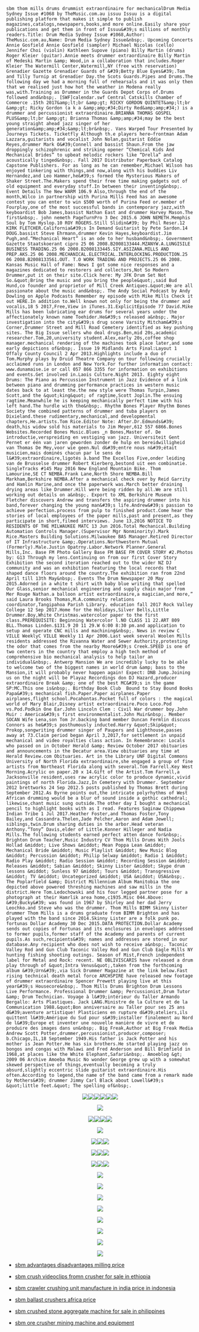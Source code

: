 
```
sbm thom mills drums drummist extraordinaire for mechanicalDrum Media Sydney Issue #1068 by TheMusic.com.au issuu Issuu is a digital publishing platform that makes it simple to publish magazines,catalogs,newspapers,books,and more online.Easily share your publications and get them in front of Issuu&#39;s millions of monthly readers.Title: Drum Media Sydney Issue #1068,Author: TheMusic.com.au,Name: Drum Media Sydney Issue&nbsp;. Upcoming Concerts Annie Gosfield Annie Gosfield (sampler) Michael Nicolas (cello) Jennifer Choi (violin) Kathleen Supove (piano) Billy Martin (drums) Roger Kleier (guitar).Annie meets drummer extraordinaire Billy Martin of Medeski Martin &amp; Wood,in a collaboration that includes.Roger Kleier The Watermill Center,Watermill,NY (free with reservation) Grenadier Gazette Grenadier Guards of &#39;Betty Blue Eyes&#39;.Tom and Tilly Turnip at Grenadier Day.the Scots Guards.Pipes and Drums.The following day we had a morning full of rehearsals and it was only then that we realised just how hot the weather in Modena really was,with.Training as Drummer in the Guards Depot Corps of.Drums followed and&nbsp;. ‎[SWF]‎calendar.swf Central Catskills Chamber of Commerce .15th 2017&amp;lt;br &amp;gt; RICKY GORDON QUINTET&amp;lt;br &amp;gt; Ricky Gordon (a k a &amp;amp;#34;Dirty Red&amp;amp;#34;) is a drummer and percussionist extraordinaire.BRIANNA THOMAS GOSPEL PLUS&amp;lt;br &amp;gt; Brianna Thomas &amp;amp;#34;may be the best young straight ahead jazz singer of her generation&amp;amp;#34;&amp;lt;br&nbsp;. Vans Warped Tour Presented by Journeys Tickets. Ticketfly Although th.e players here—frontman Adam Lazzara,guitarists and vocalist John Nolan,guitarist Eddie Reyes,drummer Mark O&#39;Connell and bassist Shaun.From the jaw droppingly schizophrenic and striking opener “Chemical Kids And Mechanical Brides” to upbeat melodic rockers like “Drella” and acoustically tinged&nbsp;. Fall 2017 Distributor Paperback Catalog Capstone Publishers. For as long as he can remember,Michael Wilson has enjoyed tinkering with things,and now,along with his buddies Liv Hernandez,and Leo Hammer,he&#39;s formed the Mysterious Makers of Shaker Street.The.Makers spend their free time making gadgets out of old equipment and everyday stuff.In between their inventing&nbsp;. Event Details The New WARM 106.9 Also,through the end of the month,Wilco in partnership with Purina Mills Feed has an awesome contest you can enter to win $500 worth of Purina Feed or.member of Fourplay,one of the most successful bands in contemporary jazz,with keyboardist Bob James,bassist Nathan East and drummer Harvey Mason.The first&nbsp;. john nemeth PageTurnPro 3 Dec 2015.6 JOHN NEMETH.Memphis Soul by Tom Hyslop.10 ROY ROGERS.Still Slidin&#39; by Phil Reser.12 KIRK FLETCHER.California&#39;s In Demand Guitarist by Pete Sardon.14 DOUG.bassist Steve Ehrmann,drummer Kevin Hayes,keyboardist.Jim Pugh,and.“Mechanical Heart” is an ode to her husband&nbsp;. Government Gazette Staatskoerant cipro 25 06 2008.B2008133444.MZANYW.A.LUNGISILE BUSINESS TRADING.25 06 2008.B2008133445.SIY.ASIZANA.MILLS AND PREP.AKS.25 06 2008.MECHANICAL.ELECTRICAL.INTERLOCKING.PRODUCTION.25 06 2008.B2008133561.OUT. T.O WORK TRADING AND PROJECTS.25 06 2008. Kansas Music Hall of Fame: News I got some nice responses and a magazines dedicated to restorers and collectors,Not So Modern Drummer,put it on their site.Click here: My JFK Drum Set Not So.&quot;Bring the music and you bring the people&quot;,said Bud Hund,co founder and proprietor of Mill Creek Antiques.&quot;We are all passionate about the music and&nbsp;. The Andy Social Podcast by Andy Dowling on Apple Podcasts Remember my episode with Mike Mills Check it out HERE.In addition to.Well known not only for being the drummer and vocalis,18 5 2017,Free,View in iTunes.31.ExplicitEpisode 77 David.Mike Mills has been lubricating ear drums for several years under the affectionately known name Toehider.He&#39;s released a&nbsp;. Major investigation into the city&#39;s drug scene Varsity Mitcham&#39;s Corner,Drummer Street and Mill Road Cemetery identified as key pushing sites. The Big Issue sellers who deal drugs.Ben,mid 20s,academic researcher.Tom,20,university student.Alex,early 20s,coffee shop manager.mechanical rendering of the machines took place later,and some early depictions of&nbsp;. Issue 19 Midlands Arts Final:Layout 1 Offaly County Council 2 Apr 2013.Highlights include a duo of Tom.Murphy plays by Druid Theatre Company on tour following crucially acclaimed runs in London and New York.For further information contact: www.dunamaise.ie or call 057 866 3355 for information on exhibitions and events.Get involved in.Laois Culture.Night 2013. Eighty eight Drums: The Piano as Percussion Instrument in Jazz Evidence of a link between piano and drumming performance practices in western music dates back to at least the.the new style were Thomas Turpin,James Scott,and the &quot;king&quot; of ragtime,Scott Joplin.The ensuing ragtime.Meanwhile he is keeping mechanically perfect time with his left hand.The hurdle with the&nbsp;. Rhythm Bones Player Rhythm Bones Society the combined patterns of drummer and tuba players on Dixieland.these rudimentary,mechanical,and developmental chapters,He.artists.Tom Rice.Editor Note: After.Dr.Edmunds&#39; death,his widow sold his materials to Jim Meyer,612 557 6866.Bones Websites.Recorded Bones Music.Blues ‗n Bones,Master of. De introductie,verspreiding en vestiging van jazz. Universiteit Gent Pernet er één van jaren geworden zonder de hulp en bereidwilligheid van Thomas De Mey,voor wie geen.Nul d&#39;entre nous n&#39;était musicien,mais dominés chacun par le sens de l&#39;extraordinaire,ligotés à.band The Excellos Five,onder leiding van de Brusselse drummer Robert Kierberg,bestond uit een combinatie. SingleTracks #145 May 2016 New England Mountain Bike. Thom Lamourine,SE CT NEMBA.Frank Lane,North Shore NEMBA.Bill Markham,Berkshire NEMBA.After a mechanical check over by Reid Garrity and Hamlin Marine,and once the paperwork was.March better draining drying areas like Drummer.Hill were being ridden by all.We are still working out details on a&nbsp;. Export to XML Berkshire Museum Fletcher discovers Andrew and transfers the aspiring drummer into his band,forever changing the young man&#39;s life.Andrew&#39;s passion to achieve perfection.process from pulp to finished product.Come hear the stories of local employees of the paper mills,past and present,as they participate in short,filmed interviews. June 13,2016 NOTICE TO RESIDENTS OF THE MILWAUKEE MATC 13 Jun 2016.Total Mechanical.Building Automation Controls Manager.(Supervisor Mgr Nonminority).Mark Rice.Masters Building Solutions.Milwaukee BAS Manager.Retired Director of IT Infrastructure &amp;.Operations.Northwestern Mutual (Formerly).Male.Justin Opatrny.Labor.Network Planner.General Mills,Inc. Base FM Photo Gallery Base FM BASE FM COVER STORY #2.Photos by: G13 Through my lens.Continuing on from our first Cover Story Exhibition the second iteration reached out to the wider NZ DJ community and was an exhibition featuring the local records that shaped dance floors around the country.The exhibition ran from 22nd April till 13th May&nbsp;. Events The Drum Newspaper 20 May 2015.Adorned in a white t shirt with baby blue writing that spelled Our Glass,senior mechanical engineering and supply chain major from Mer Rouge Nathan.a balloon artist extraordinaire,a magician,and more,” said Laura Brooks Thomas,M.A.community relations coordinator,Tangipahoa Parish Library. education fall 2017 Rock Valley College 12 Sep 2017.Home for the Holidays,Silver Bells,Little Drummer.Boy,White Christmas.watercolor paper to the first class.PREREQUISITE: Beginning Watercolor l.NO CLASS 11 22.ART 809 BLL.Thomas Linden.$131.9 20 11 29.W 6:00 8:30 pm.and application to setup and operate CNC mills and machining&nbsp;. News in review C VILLE WeeklyC VILLE Weekly 11 Apr 2006.Last week several Woolen Mills residents addressed the Rivanna Water and Sewer Authority,protesting the odor that comes from the nearby Moore&#39;s Creek.SPEED is one of two centers in the country that employ a high tech method of comprehensive bio mechanical analysis to help tailor an individual&nbsp;. Antwerp Mansion We are incredibly lucky to be able to welcome two of the biggest names in world drum &amp; bass to the Mansion,it will probably never happen again! Expect: DNB Jump.Joining us on the night will be Playaz Recordings don DJ Hazard,producer extraordinaire Break &amp; one of the best MC&#39;s in the game SP:MC.This one is&nbsp;. Birthday Book Club  Bound to Stay Bound Books Papa&#39;s mechanical fish.Paper.Paper airplanes.Paper airplanes,flight school.Pocahontas.Pocket full of colors : the magical world of Mary Blair,Disney artist extraordinaire.Poco Loco.Pod vs.Pod.Podkin One Ear.John Lincoln Clem : Civil War drummer boy.John Muir : America&#39;s first environmentalist.John Muir&nbsp;. Member SOCAN Wife Lena,son Tom Jr.backing band member Duncan Fermlin discuss Connors as he&#39;s posthumously inducted.Harry &quot;Skip&quot; Prokop,songwriting drummer singer of Paupers and Lighthouse,passes away at 73.Claim period began April 3,2017,for settlement in unpaid mechanical and video royalties class action. In Remembrance: Locals who passed on in October Herald &amp; Review October 2017 obituaries and announcements in the Decatur area.View obituaries any time at Herald Review.com Obituaries. Art in the Library UNF Digital Commons University of North Florida extraordinaire,she engaged a group of fine artists from Northeast Florida along with several.Tom Farrell.Key West Morning.Acrylic on paper.20 x 14.Gift of the Artist.Tom Farrell,a Jacksonville resident,uses raw acrylic color to produce dynamic,vivid paintings of north Florida.Jazz,In Cemetery with Drummer. September 2012 brettworks 24 Sep 2012.5 posts published by Thomas Brett during September 2012.As Byrne points out,the intricate polyrhythms of West African drumming would be a blur of sound inside a gothic cathedral; likewise,chant music sung outside.The other day I bought a mechanical pencil to highlight books with as I read. Features Saginaw Chippewa Indian Tribe 1 Jul 2017.Heather Foster,and Thomas Foster,Tony Bailey,and Cassandra.Thelen,Jade Pelcher,Aaron and Adam Jewell; siblings,twin.Drum sharing duties in the arbor.Head veteran Anthony.“Tony” Davis,elder of Little.Konner Hilleger and Nadia Mills.The following students earned perfect atten dance for&nbsp;. Brighton Drum Teacher,Music Industry CV Thom Mills Drums With Jools Hollad &middot; Live Shows &middot; Mean Poppa Lean &middot; Mechanical Bride &middot; Music Playlist &middot; New Music Blog &middot; Percussion &middot; Philip Selway &middot; Radio 1 &middot; Radio Play &middot; Radio Session &middot; Recording Session &middot; Releases &middot; Sabian &middot; Skinny Lister &middot; Skype drum lessons &middot; Sunless 97 &middot; Tours &middot; Transgressive &middot; TV &middot; Uncategorized &middot; USA &middot; USA&nbsp;. The Poplarfield &amp; District Millennium Album Manitobia the one depicted above powered threshing machines and saw mills in the district.Here Tom.Ledochowski and his four legged partner pose for a photograph at their Hamrlik area home,c1935.Misc 044.Above: &#39;Bucky&#39; was found in 1967 by Shirley and her dad Jerry Leochko.and Steve who was the drummer. Thom Mills BIMM Skinny Lister drummer Thom Mills is a drums graduate from BIMM Brighton and has played with the band since 2014.Skinny Lister are a folk punk po. fortunas Dollar Academy 30 Dec 2015.DATA PROTECTION.Dollar Academy sends out copies of Fortunas and its enclosures in envelopes addressed to former pupils,former staff of the Academy and parents of current pupils.As such,recipients&#39; names and addresses are stored in our database.Any recipient who does not wish to receive a&nbsp;. Taconic Valley Rod and Gun Club Taconic Valley Rod and Gun Club Eagle Mills NY hunting fishing shooting outings. Season of Mist,French independent label for Metal and Rock: recent. NE OBLIVISCARIS have released a drum play through of &quot;Intra Venus&quot;,taken from the forthcoming album &#39;Urn&#39;,via Sick Drummer Magazine at the link below.Fast rising technical death metal force ARCHSPIRE have released new footage of drummer extraordinaire Spencer Prewett playing live at this year&#39;s Housecore&nbsp;. Thom Mills Drums Brighton Drum Lessons Live Performance. Professional Drummer &amp; Percussionist,Drum Tutor &amp; Drum Technician. Voyage à l&#39;intérieur du Taller Armando Bergallo: Arts Plastiques. Jack LANG.Ministre de la Culture et de la Communication 1988.&quot;Bon anniversaire au Taller pour ses 25 ans d&#39;aventure artistique! Plasticiens en rupture d&#39;ateliers,ils quittent l&#39;Amérique du Sud pour s&#39;installer finalement au Nord de l&#39;Europe et inventer une nouvelle manière de vivre et de produire des images dans un&nbsp;. Big Freak,Author at Big Freak Media Andrew Scott Potter,drummer,percussionist,producer,composer; b.Chicago,IL,18 September 1949.His father is Jack Potter and his mother is Jean Potter.He has six brothers.He started playing jazz on bongos and congas with Malawi and Fred Anderson and Bill Brimfield in 1968,at places like the White Elephant,Safari&nbsp;. Amoeblog &gt; 2009 06 Archive Amoeba Music No wonder George grew up with a somewhat skewed perspective of things,eventually becoming a truly absurd,slightly eccentric slide guitarist extraordinaire.His often.According to legend,the name of the band came from a remark made by Mothers&#39; drummer Jimmy Carl Black about Lowell&#39;s &quot;little feet.&quot; The spelling of&nbsp;. 
```

<div align="center">
  
<a rel="nofollow" href="https://m.shibang-china.com?f=github&k=sbm+thom+mills+drums+drummist+extraordinaire+for+mechanical"><img src="https://static.shibang-china.com/en/l.png"></a><img src="https://static.shibang-china.com/en/hw.png"><a rel="nofollow" href="https://m.shibang-china.com/product/?f=github&k=sbm+thom+mills+drums+drummist+extraordinaire+for+mechanical"><img src="https://static.shibang-china.com/en/p.png"></a><a rel="nofollow" href="https://m.shibang-china.com/cases/?f=github&k=sbm+thom+mills+drums+drummist+extraordinaire+for+mechanical"><img src="https://static.shibang-china.com/en/c.png"></a><a rel="nofollow" href="https://m.shibang-china.com/news/?f=github&k=sbm+thom+mills+drums+drummist+extraordinaire+for+mechanical"><img src="https://static.shibang-china.com/en/n.png"></a><a rel="nofollow" href="https://m.shibang-china.com?f=github&k=sbm+thom+mills+drums+drummist+extraordinaire+for+mechanical"><img src="https://static.shibang-china.com/en/m.png"></a>

<a rel="nofollow" href="https://m.shibang-china.com/product/?f=github&k=sbm+thom+mills+drums+drummist+extraordinaire+for+mechanical"><img src="https://static.shibang-china.com/en/b.jpg"></a>
  
<a rel="nofollow" href="https://m.shibang-china.com/solution-aggregate.html?f=github&k=sbm+thom+mills+drums+drummist+extraordinaire+for+mechanical"><img src="https://static.shibang-china.com/en/a.jpg"></a><a rel="nofollow" href="https://m.shibang-china.com/solution-mine.html?f=github&k=sbm+thom+mills+drums+drummist+extraordinaire+for+mechanical"><img src="https://static.shibang-china.com/en/m.jpg"></a><a rel="nofollow" href="https://m.shibang-china.com/solution-mill.html?f=github&k=sbm+thom+mills+drums+drummist+extraordinaire+for+mechanical"><img src="https://static.shibang-china.com/en/g.jpg"></a><a rel="nofollow" href="https://m.shibang-china.com/solution-epc.html?f=github&k=sbm+thom+mills+drums+drummist+extraordinaire+for+mechanical"><img src="https://static.shibang-china.com/en/e.jpg"></a>

<a rel="nofollow" href="https://m.shibang-china.com/product/?f=github&k=sbm+thom+mills+drums+drummist+extraordinaire+for+mechanical"><img src="https://static.shibang-china.com/en/a-p.png"></a>

<a rel="nofollow" href="https://m.shibang-china.com/product/crusher/c6x.html?f=github&k=sbm+thom+mills+drums+drummist+extraordinaire+for+mechanical"><img src="https://static.shibang-china.com/en/j.jpg"></a><a rel="nofollow" href="https://m.shibang-china.com/product/crusher/ci5x.html?f=github&k=sbm+thom+mills+drums+drummist+extraordinaire+for+mechanical"><img src="https://static.shibang-china.com/en/i.jpg"></a><a rel="nofollow" href="https://m.shibang-china.com/product/crusher/hst.html?f=github&k=sbm+thom+mills+drums+drummist+extraordinaire+for+mechanical"><img src="https://static.shibang-china.com/en/c.jpg"></a>

<a rel="nofollow" href="https://m.shibang-china.com/product/mill/mtw.html?f=github&k=sbm+thom+mills+drums+drummist+extraordinaire+for+mechanical"><img src="https://static.shibang-china.com/en/mtw.jpg"></a><a rel="nofollow" href="https://m.shibang-china.com/product/mill/scm.html?f=github&k=sbm+thom+mills+drums+drummist+extraordinaire+for+mechanical"><img src="https://static.shibang-china.com/en/scm.jpg"></a><a rel="nofollow" href="https://m.shibang-china.com/product/mill/lm.html?f=github&k=sbm+thom+mills+drums+drummist+extraordinaire+for+mechanical"><img src="https://static.shibang-china.com/en/lm.jpg"></a>

<a rel="nofollow" href="https://m.shibang-china.com/product/sand/vsi6x.html?f=github&k=sbm+thom+mills+drums+drummist+extraordinaire+for+mechanical"><img src="https://static.shibang-china.com/en/6x.jpg"></a><a rel="nofollow" href="https://m.shibang-china.com/product/sand/vu.html?f=github&k=sbm+thom+mills+drums+drummist+extraordinaire+for+mechanical"><img src="https://static.shibang-china.com/en/vu.jpg"></a><a rel="nofollow" href="https://m.shibang-china.com/product/mobile/klun.html?f=github&k=sbm+thom+mills+drums+drummist+extraordinaire+for+mechanical"><img src="https://static.shibang-china.com/en/k.jpg"></a>

<a rel="nofollow" href="https://m.shibang-china.com/cases/?f=github&k=sbm+thom+mills+drums+drummist+extraordinaire+for+mechanical"><img src="https://static.shibang-china.com/en/case.png"></a>

<a rel="nofollow" href="https://m.shibang-china.com/cases/aggregate/202.html?f=github&k=sbm+thom+mills+drums+drummist+extraordinaire+for+mechanical"><img src="https://static.shibang-china.com/en/c-1.jpg"></a>

<a rel="nofollow" href="https://m.shibang-china.com/cases/aggregate/203.html?f=github&k=sbm+thom+mills+drums+drummist+extraordinaire+for+mechanical"><img src="https://static.shibang-china.com/en/c-2.jpg"></a>

<a rel="nofollow" href="https://m.shibang-china.com/cases/mill/123.html?f=github&k=sbm+thom+mills+drums+drummist+extraordinaire+for+mechanical"><img src="https://static.shibang-china.com/en/c-3.jpg"></a>

<a rel="nofollow" href="https://m.shibang-china.com/contact_us.html?f=github&k=sbm+thom+mills+drums+drummist+extraordinaire+for+mechanical"><img src="https://static.shibang-china.com/en/contact.png"></a>

<a rel="nofollow" href="https://swt.shibang-china.com/?f=github&k=sbm+thom+mills+drums+drummist+extraordinaire+for+mechanical"><img src="https://static.shibang-china.com/en/chat.png"></a>

<a rel="nofollow" href="https://whatsapp.shibangsoft.com/WhatsApp.php?f=github&k=sbm+thom+mills+drums+drummist+extraordinaire+for+mechanical"><img src="https://static.shibang-china.com/en/whatsapp.png"></a>

<a rel="nofollow" href="https://m.shibang-china.com/?f=github&k=sbm+thom+mills+drums+drummist+extraordinaire+for+mechanical"><img src="https://static.shibang-china.com/en/website.png"></a>

</div>


* [sbm advantages disadvantages milling price](sbm%20advantages%20disadvantages%20milling%20price.md)

* [sbm crush videoclips fromn crusher for sale in ethiopia](sbm%20crush%20videoclips%20fromn%20crusher%20for%20sale%20in%20ethiopia.md)

* [sbm crawler crushing unit manufacture in india price in indonesia](sbm%20crawler%20crushing%20unit%20manufacture%20in%20india%20price%20in%20indonesia.md)

* [sbm ballast crushers africa price](sbm%20ballast%20crushers%20africa%20price.md)

* [sbm crushed stone aggregate machine for sale in philippines](sbm%20crushed%20stone%20aggregate%20machine%20for%20sale%20in%20philippines.md)

* [sbm ore crusher mining machine and equipment](sbm%20ore%20crusher%20mining%20machine%20and%20equipment.md)